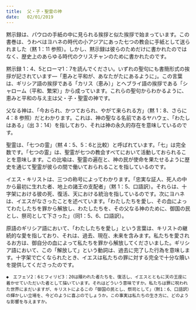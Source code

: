 ```yaml
---
title:  父・子・聖霊の神
date:   02/01/2019
---
```


黙示録は、パウロの手紙の中に見られる挨拶と似た挨拶で始まっています。この書巻は、うわべはヨハネの時代の小アジアにあった七つの教会に手紙として送られました（黙 1：11 参照）。しかし、黙示録は彼らのためだけに書かれたのではなく、歴史上のあらゆる時代のクリスチャンのために書かれたのです。

黙示録 1：4、5とローマ1：7を読んでください。いずれの聖句にも書簡形式の挨拶が記されています―「恵みと平和が、あなたがたにあるように」。この言葉は、ギリシア語の挨拶である「カリス（恵み）」とヘブライ語の挨拶である「シャローム（平和、繁栄）」から成っています。これらの聖句からわかるように、恵みと平和の与え主は父・子・聖霊の神です。

父なる神は、「今おられ、かつておられ、やがて来られる方」（黙 1：8、さらに4：8 参照）だとわかります。これは、神の聖なる名前であるヤハウェ、「わたしはある」（出 3：14）を指しており、それは神の永久的存在を意味しているのです。

聖霊は、「七つの霊」（黙 4：5、5：6と比較）と呼ばれています。「七」は完全数です。「七つの霊」は、聖霊が七つの教会すべてにおいて活動しておられることを意味します。この比喩は、聖霊の遍在と、神の民が使命を果たせるように歴史を通じて聖霊が彼らの間で働いておられることを指しているのです。

イエス・キリストは、三つの称号によってわかります。「忠実な証人、死人の中から最初に生れた者、地上の諸王の支配者」（黙 1：5、口語訳）。それらは、十字架における彼の死、復活、天における統治を指しているのです。次にヨハネは、イエスがなさったことを述べています。「わたしたちを愛し、その血によってわたしたちを罪から解放し、わたしたちを、その父なる神のために、御国の民とし、祭司として下さった」（同1：5、6、口語訳）。

原語のギリシア語において、「わたしたちを愛し」という言葉は、キリストの継続的な愛を指しており、それは、過去、現在、未来を含みます。私たちを愛されるお方は、御自分の血によって私たちを罪から解放してくださいました。ギリシア語において、この「解放して」という動詞は、過去に完了した行為を意味します。十字架で亡くなられたとき、イエスは私たちの罪に対する完全で十分な贖いを提供してくださったのです。

`◆　エフェソ2：6とフィリピ3：20は贖われた者たちを、復活し、イエスとともに天の王座に着かせていただいた者として描いています。それはどういう意味ですか。私たちは罪に呪われた世界にまだいますが、キリストによるこの「御国の民とし、祭司として」（黙1：6、口語訳）の輝かしい立場を、今どのように喜ぶのでしょうか。この事実は私たちの生き方に、どのような影響を与えますか。`